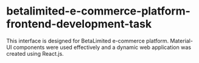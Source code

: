 # betalimited-e-commerce-platform-frontend-development-task
This interface is designed for BetaLimited e-commerce platform.  Material-UI components were used effectively and a dynamic web application was created using React.js.
